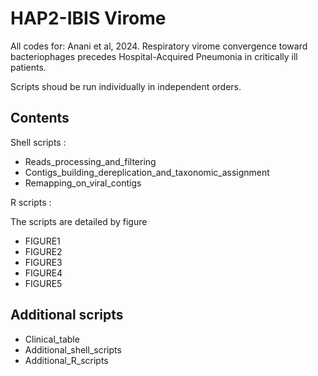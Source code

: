 # HAP2-IBIS Virome

All codes for: Anani et al, 2024. Respiratory virome convergence toward bacteriophages precedes Hospital-Acquired Pneumonia in critically ill patients.

Scripts shoud be run individually in independent orders.

## Contents

Shell scripts :
  -  Reads_processing_and_filtering
  -  Contigs_building_dereplication_and_taxonomic_assignment
  -  Remapping_on_viral_contigs

R scripts :

The scripts are detailed by figure

- FIGURE1
- FIGURE2
- FIGURE3
- FIGURE4
- FIGURE5

## Additional scripts
-  Clinical_table
-  Additional_shell_scripts
-  Additional_R_scripts
